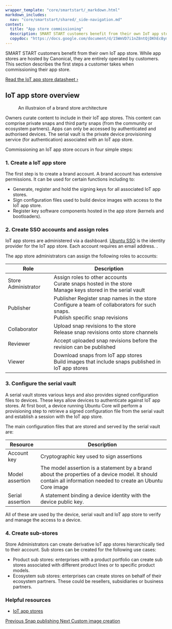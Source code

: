 ```yaml
---
wrapper_template: "core/smartstart/_markdown.html"
markdown_includes:
  nav: "core/smartstart/shared/_side-navigation.md"
context:
  title: "App store commissioning"
  description: SMART START customers benefit from their own IoT app store. While app stores are hosted by Canonical, they are entirely operated by customers. This section describes the first steps a customer takes when commissioning their app store.
  copydoc: "https://docs.google.com/document/d/15WmVD7i1nZ8ntQjDKhEcBymaEAdTyqH4yrM62r0VIsM/edit"
---
```


SMART START customers benefit from their own IoT app store. While app stores are hosted by Canonical, they are entirely operated by customers. This section describes the first steps a customer takes when commissioning their app store.

<p><a href="https://assets.ubuntu.com/v1/d6d1d3fc-IoT+App+Store+Datasheet+v3.pdf" class="p-link--external">Read the IoT app store datasheet&nbsp;&rsaquo;</a></p>

## IoT app store overview

<figure>
  <img src="https://assets.ubuntu.com/v1/4c643824-6b54614448e024073b3defc6976c28b7e4fd03dd_2_690x437.png" alt="" style="margin: 0;" />
  <figcaption>An illustraion of a brand store architecture</figcaption>
</figure>

Owners curate content to include in their IoT app stores. This content can comprise private snaps and third party snaps (from the community or ecosystem partners). Apps can only be accessed by authenticated and authorised devices. The serial vault is the private device provisioning service (for authentication) associated with an IoT app store.

Commissioning an IoT app store occurs in four simple steps:

### 1. Create a IoT app store

The first step is to create a brand account. A brand account has extensive permissions. It can be used for certain functions including to:

* Generate, register and hold the signing keys for all associated IoT app stores.
* Sign configuration files used to build device images with access to the IoT app store.
* Register key software components hosted in the app store (kernels and bootloaders).

### 2. Create SSO accounts and assign roles

IoT app stores are administered via a dashboard. [Ubuntu SSO](https://login.ubuntu.com/) is the identity provider for the IoT app store. Each account requires an email address. .

The app store administrators can assign the following roles to accounts:

| Role                | Description                                                                                                                        |
| ------------------- | ---------------------------------------------------------------------------------------------------------------------------------- |
| Store Administrator | Assign roles to other accounts<br>Curate snaps hosted in the store<br>Manage keys stored in the serial vault                       |
| Publisher           | Publisher Register snap names in the store<br>Configure a team of collaborators for such snaps.<br>Publish specific snap revisions |
| Collaborator        | Upload snap revisions to the store<br>Release snap revisions onto store channels                                                   |
| Reviewer            | Accept uploaded snap revisions before the revision can be published                                                                |
| Viewer              | Download snaps from IoT app stores<br>Build images that include snaps published in IoT app stores                                  |

### 3. Configure the serial vault

A serial vault stores various keys and also provides signed configuration files to devices. These keys allow devices to authenticate against IoT app stores. At first boot, a device running Ubuntu Core will perform a provisioning step to retrieve a signed configuration file from the serial vault and establish a session with the IoT app store.

The main configuration files that are stored and served by the serial vault are:

| Resource         | Description                                                                                                                                                   |
| ---------------- | ------------------------------------------------------------------------------------------------------------------------------------------------------------- |
| Account key      | Cryptographic key used to sign assertions                                                                                                                     |
| Model assertion  | The model assertion is a statement by a brand about the properties of a device model. It should contain all information needed to create an Ubuntu Core image |
| Serial assertion | A statement binding a device identity with the device public key.                                                                                             |

All of these are used by the device, serial vault and IoT app store to verify and manage the access to a device.

### 4. Create sub-stores

Store Administrators can create derivative IoT app stores hierarchically tied to their account. Sub stores can be created for the following use cases:

* Product sub stores: enterprises with a product portfolio can create sub stores associated with different product lines or to specific product models.
* Ecosystem sub stores: enterprises can create stores on behalf of their ecosystem partners. These could be resellers, subsidiaries or business partners.

### Helpful resources

- [IoT app stores](/internet-of-things/appstore)

<footer class="p-article-pagination">
  <a class="p-article-pagination__link--previous" href="/core/smartstart/guide/snap-publishing">
    <span class="p-article-pagination__label">Previous</span>
    <span class="p-article-pagination__title">Snap publishing</span>
  </a>
  <a class="p-article-pagination__link--next" href="/core/smartstart/guide/custom-image-creation">
    <span class="p-article-pagination__label">Next</span>
    <span class="p-article-pagination__title">Custom image creation</span>
  </a>
</footer>
